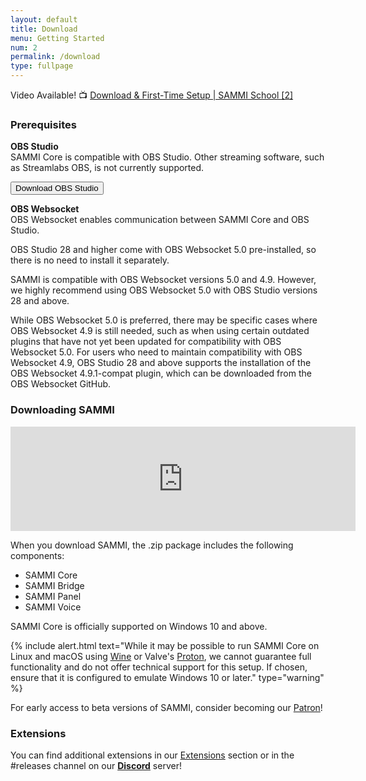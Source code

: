 ```yaml
---
layout: default
title: Download
menu: Getting Started
num: 2
permalink: /download
type: fullpage
---
```


Video Available! 📺 [Download & First-Time Setup | SAMMI School [2]](https://youtu.be/_MQyWodtoLg?si=-U6BRoA7ksoXVgfj)

### Prerequisites

**OBS Studio**     
SAMMI Core is compatible with OBS Studio. Other streaming software, such as Streamlabs OBS, is not currently supported.

<a href="https://obsproject.com/"><button type="button" class="btn btn-outline-secondary">Download OBS Studio</button></a>
  
**OBS Websocket**       
OBS Websocket enables communication between SAMMI Core and OBS Studio.

OBS Studio 28 and higher come with OBS Websocket 5.0 pre-installed, so there is no need to install it separately.

SAMMI is compatible with OBS Websocket versions 5.0 and 4.9. However, we highly recommend using OBS Websocket 5.0 with OBS Studio versions 28 and above.

While OBS Websocket 5.0 is preferred, there may be specific cases where OBS Websocket 4.9 is still needed, such as when using certain outdated plugins that have not yet been updated for compatibility with OBS Websocket 5.0. For users who need to maintain compatibility with OBS Websocket 4.9, OBS Studio 28 and above supports the installation of the OBS Websocket 4.9.1-compat plugin, which can be downloaded from the OBS Websocket GitHub.

### Downloading SAMMI

<iframe frameborder="0" src="https://itch.io/embed/1701438?dark=true" width="552" height="167"><a href="https://sammisolutions.itch.io/sammi">SAMMI by SAMMI</a></iframe>

When you download SAMMI, the .zip package includes the following components:
- SAMMI Core
- SAMMI Bridge
- SAMMI Panel
- SAMMI Voice

SAMMI Core is officially supported on Windows 10 and above.

{% include alert.html text="While it may be possible to run SAMMI Core on Linux and macOS using <a href='https://www.winehq.org/'>Wine</a> or Valve's <a href='https://github.com/ValveSoftware/Proton'>Proton</a>, we cannot guarantee full functionality and do not offer technical support for this setup. If chosen, ensure that it is configured to emulate Windows 10 or later." type="warning" %}

For early access to beta versions of SAMMI, consider becoming our [Patron](https://www.patreon.com/sammidevs)!

### Extensions
You can find additional extensions in our [Extensions](https://sammi.solutions/extensions) section or in the #releases channel on our **[Discord](https://discord.gg/dXez8Zh)** server!
